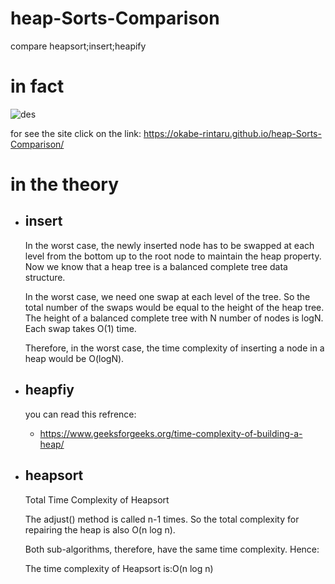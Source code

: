 # heap-Sorts-Comparison
compare heapsort;insert;heapify

# in fact 
![des](https://user-images.githubusercontent.com/66170668/120933184-35bd4c80-c70e-11eb-87ce-75dc4340aa8f.png)


  for see the site click on the link:
  https://okabe-rintaru.github.io/heap-Sorts-Comparison/


# in the theory
- ## insert 
  In the worst case, the newly inserted node has to be swapped at each level from the bottom up to the root node to maintain the heap property. Now we know that a heap tree is a balanced complete tree data structure.

  In the worst case, we need one swap at each level of the tree. So the total number of the swaps would be equal to the height of the heap tree. The height of a balanced complete tree with N number of nodes is logN. Each swap takes O(1) time.

  Therefore, in the worst case, the time complexity of inserting a node in a heap would be O(logN).
- ## heapfiy
  you can read this refrence:
  - https://www.geeksforgeeks.org/time-complexity-of-building-a-heap/
- ## heapsort
  Total Time Complexity of Heapsort

  The adjust() method is called n-1 times. So the total complexity for repairing the heap is also O(n log n).

  Both sub-algorithms, therefore, have the same time complexity. Hence:

  The time complexity of Heapsort is:O(n log n)
  
